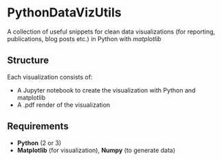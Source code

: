 # PythonDataVizUtils
A collection of useful snippets for clean data visualizations (for reporting, publications, blog posts etc.) in Python with _matplotlib_

## Structure

Each visualization consists of:
- A Jupyter notebook to create the visualization with Python and matplotlib
- A .pdf render of the visualization

## Requirements

- **Python** (2 or 3)
- **Matplotlib** (for visualization), **Numpy** (to generate data)
